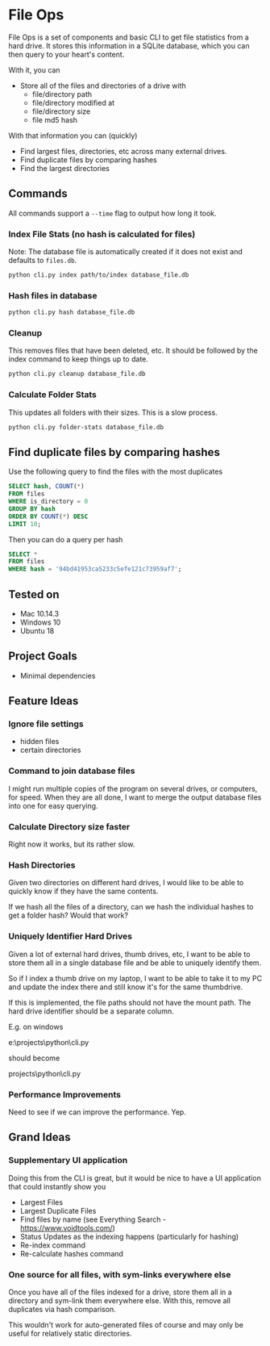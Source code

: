 # File Ops

File Ops is a set of components and basic CLI to get file statistics from a hard drive.
It stores this information in a SQLite database, which you can then query to your heart's content.

With it, you can

* Store all of the files and directories of a drive with
  * file/directory path
  * file/directory modified at
  * file/directory size 
  * file md5 hash

With that information you can (quickly)

* Find largest files, directories, etc across many external drives.
* Find duplicate files by comparing hashes
* Find the largest directories

## Commands

All commands support a `--time` flag to output how long it took.

### Index File Stats (no hash is calculated for files)

Note: The database file is automatically created if it does not exist and defaults to `files.db`.

```bash
python cli.py index path/to/index database_file.db  
```

### Hash files in database

```bash
python cli.py hash database_file.db
```

### Cleanup

This removes files that have been deleted, etc. 
It should be followed by the index command to keep things up to date.

```bash
python cli.py cleanup database_file.db
```

### Calculate Folder Stats

This updates all folders with their sizes. This is a slow process.

```bash
python cli.py folder-stats database_file.db
```

## Find duplicate files by comparing hashes 

Use the following query to find the files with the most duplicates

```sql
SELECT hash, COUNT(*)
FROM files
WHERE is_directory = 0
GROUP BY hash
ORDER BY COUNT(*) DESC
LIMIT 10;
```

Then you can do a query per hash

```sql
SELECT *
FROM files
WHERE hash = '94bd41953ca5233c5efe121c73959af7';
```
  
## Tested on

* Mac 10.14.3
* Windows 10
* Ubuntu 18

## Project Goals

* Minimal dependencies

## Feature Ideas

### Ignore file settings

* hidden files
* certain directories

### Command to join database files

I might run multiple copies of the program on several drives, or computers, for speed.
When they are all done, I want to merge the output database files into one for easy querying.

### Calculate Directory size faster

Right now it works, but its rather slow.

### Hash Directories

Given two directories on different hard drives, I would like to be able to quickly know if they have the same contents.

If we hash all the files of a directory, can we hash the individual hashes to get a folder hash? Would that work?  

### Uniquely Identifier Hard Drives

Given a lot of external hard drives, thumb drives, etc, I want to be able to store them 
all in a single database file and be able to uniquely identify them. 

So if I index a thumb drive on my laptop, I want to be able to take it to my PC and update the index
there and still know it's for the same thumbdrive.  

If this is implemented, the file paths should not have the mount path.
The hard drive identifier should be a separate column. 

E.g. on windows

e:\projects\python\cli.py

should become

projects\python\cli.py

### Performance Improvements

Need to see if we can improve the performance. Yep.

## Grand Ideas

### Supplementary UI application

Doing this from the CLI is great, but it would be nice to have a UI application that could instantly show you

* Largest Files
* Largest Duplicate Files
* Find files by name (see Everything Search - https://www.voidtools.com/)
* Status Updates as the indexing happens (particularly for hashing)
* Re-index command
* Re-calculate hashes command

### One source for all files, with sym-links everywhere else

Once you have all of the files indexed for a drive, store them all in a directory and sym-link them everywhere else. 
With this, remove all duplicates via hash comparison.

This wouldn't work for auto-generated files of course and may only be useful for relatively static directories.